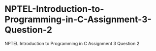 # NPTEL-Introduction-to-Programming-in-C-Assignment-3-Question-2
NPTEL Introduction to Programming in C Assignment 3 Question 2
